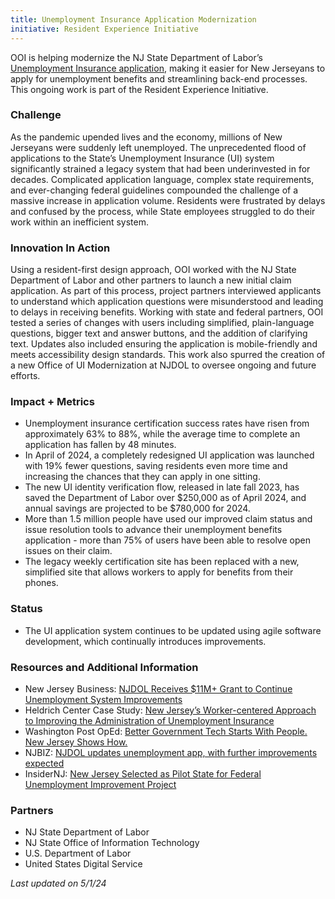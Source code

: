 ```yaml
---
title: Unemployment Insurance Application Modernization
initiative: Resident Experience Initiative
---
```


OOI is helping modernize the NJ State Department of Labor’s [Unemployment Insurance application](https://www.nj.gov/labor/myunemployment/before/about/howtoapply/applyonline.shtml), making it easier for New Jerseyans to apply for unemployment benefits and streamlining back-end processes. This ongoing work is part of the Resident Experience Initiative.

### Challenge

As the pandemic upended lives and the economy, millions of New Jerseyans were suddenly left unemployed. The unprecedented flood of applications to the State’s Unemployment Insurance (UI) system significantly strained a legacy system that had been underinvested in for decades. Complicated application language, complex state requirements, and ever-changing federal guidelines compounded the challenge of a massive increase in application volume. Residents were frustrated by delays and confused by the process, while State employees struggled to do their work within an inefficient system.

### Innovation In Action

Using a resident-first design approach, OOI worked with the NJ State Department of Labor and other partners to launch a new initial claim application. As part of this process, project partners interviewed applicants to understand which application questions were misunderstood and leading to delays in receiving benefits. Working with state and federal partners, OOI tested a series of changes with users including simplified, plain-language questions, bigger text and answer buttons, and the addition of clarifying text. Updates also included ensuring the application is mobile-friendly and meets accessibility design standards. This work also spurred the creation of a new Office of UI Modernization at NJDOL to oversee ongoing and future efforts.  

### Impact + Metrics

-   Unemployment insurance certification success rates have risen from approximately 63% to 88%, while the average time to complete an application has fallen by 48 minutes.
-   In April of 2024, a completely redesigned UI application was launched with 19% fewer questions, saving residents even more time and increasing the chances that they can apply in one sitting.
-   The new UI identity verification flow, released in late fall 2023, has saved the Department of Labor over $250,000 as of April 2024, and annual savings are projected to be $780,000 for 2024.
-   More than 1.5 million people have used our improved claim status and issue resolution tools to advance their unemployment benefits application - more than 75% of users have been able to resolve open issues on their claim.
-   The legacy weekly certification site has been replaced with a new, simplified site that allows workers to apply for benefits from their phones.

### Status

-   The UI application system continues to be updated using agile software development, which continually introduces improvements.

### Resources and Additional Information

-   New Jersey Business: [NJDOL Receives $11M+ Grant to Continue Unemployment System Improvements](https://njbmagazine.com/njb-news-now/njdol-receives-11m-grant-to-continue-unemployment-system-improvements/)
-   Heldrich Center Case Study: [New Jersey’s Worker-centered Approach to Improving the Administration of Unemployment Insurance](https://heldrich.rutgers.edu/sites/default/files/2023-09/New_Jersey%E2%80%99s_Worker-centered_Approach_to_Improving_the_Administration_of_Unemployment_Insurance.pdf)
-   Washington Post OpEd: [Better Government Tech Starts With People. New Jersey Shows How.](https://www.washingtonpost.com/opinions/2023/06/13/new-jersey-digital-unemployment-insurance/)
-   NJBIZ: [NJDOL updates unemployment app, with further improvements expected](https://njbiz.com/njdol-updates-unemployment-app-with-further-improvements-expected/)
-   InsiderNJ: [New Jersey Selected as Pilot State for Federal Unemployment Improvement Project](https://www.insidernj.com/press-release/new-jersey-selected-pilot-state-federal-unemployment-improvement-project/)

### Partners

-   NJ State Department of Labor
-   NJ State Office of Information Technology
-   U.S. Department of Labor
-   United States Digital Service

*Last updated on 5/1/24*
